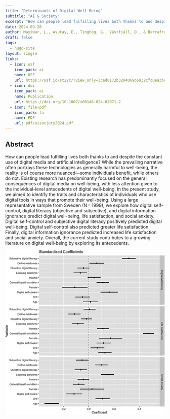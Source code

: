 ```yaml
---
title: "Determinants of Digital Well-Being"
subtitle: "AI & Society"
excerpt: "How can people lead fulfilling lives both thanks to and despite the constant use of digital media and artificial intelligence? While the prevailing narrative often portrays these technologies as generally harmful to well-being, the reality is of course more nuanced—some individuals benefit, while others do not. Existing research has predominantly focused on the general consequences of digital media on well-being, with less attention given to the individual-level antecedents of digital well-being. In the present study, we aimed to identify the traits and characteristics of individuals who use digital tools in ways that promote their well-being. Using a large representative sample from Sweden (N = 1999), we explore how digital self-control, digital literacy (objective and subjective), and digital information ignorance predict digital well-being, life satisfaction, and social anxiety. Digital self-control and subjective digital literacy positively predicted digital well-being. Digital self-control also predicted greater life satisfaction. Finally, digital information ignorance predicted increased life satisfaction and social anxiety. Overall, the current study contributes to a growing literature on digital well-being by exploring its antecedents."
date: 2024-09-20
author: Mayiwar, L., Asutay, E., Tinghög, G., Västfjäll, D., & Barrafram, K.
draft: false
tags:
  - hugo-site
layout: single
links:
  - icon: osf
    icon_pack: ai
    name: OSF
    url: https://osf.io/st2yc/?view_only=3ced0172b3204069b5932cfc0ea3bcd1
  - icon: doi
    icon_pack: ai
    name: Publication
    url: https://doi.org/10.1007/s00146-024-02071-2
  - icon: file-pdf
    icon_pack: fa
    name: PDF
    url: pdf/aisociety2024.pdf
---
```


## Abstract

How can people lead fulfilling lives both thanks to and despite the constant use of digital media and artificial intelligence? While the prevailing narrative often portrays these technologies as generally harmful to well-being, the reality is of course more nuanced—some individuals benefit, while others do not. Existing research has predominantly focused on the general consequences of digital media on well-being, with less attention given to the individual-level antecedents of digital well-being. In the present study, we aimed to identify the traits and characteristics of individuals who use digital tools in ways that promote their well-being. Using a large representative sample from Sweden (N = 1999), we explore how digital self-control, digital literacy (objective and subjective), and digital information ignorance predict digital well-being, life satisfaction, and social anxiety. Digital self-control and subjective digital literacy positively predicted digital well-being. Digital self-control also predicted greater life satisfaction. Finally, digital information ignorance predicted increased life satisfaction and social anxiety. Overall, the current study contributes to a growing literature on digital well-being by exploring its antecedents.

![](featured.png)
